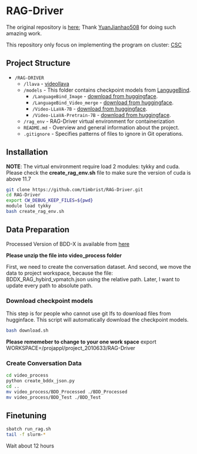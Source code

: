 # RAG-Driver

The original repository is [here](https://github.com/YuanJianhao508/RAG-Driver); 
Thank [YuanJianhao508](https://github.com/YuanJianhao508) for doing such amazing work.

This repository only focus on implementing the program on cluster: [CSC](https://github.com/CSCfi)


## Project Structure

- `/RAG-DRIVER`   
  - `/llava`          - [videollava](https://github.com/PKU-YuanGroup/Video-LLaVA)
  - `/models`         - This folder contains checkpoint models from [LangugeBind](https://huggingface.co/LanguageBind).
    - `/LanguageBind_Image`         - [download from huggingface](https://huggingface.co/LanguageBind/LanguageBind_Image).
    - `/LanguageBind_Video_merge`   - [download from huggingface](https://huggingface.co/LanguageBind/LanguageBind_Video_merge).
    - `/Video-LLaVA-7B`             - [download from huggingface](https://huggingface.co/LanguageBind/Video-LLaVA-7B).
    - `/Video-LLaVA-Pretrain-7B`    - [download from huggingface](https://huggingface.co/LanguageBind/Video-LLaVA-Pretrain-7B).
  - `/rag_env`         - RAG-Driver virtual environment for containerization  
  - `README.md`     - Overview and general information about the project.
  - `.gitignore`    - Specifies patterns of files to ignore in Git operations.

## Installation

**NOTE**: The virtual environment require load 2 modules: tykky and cuda. 
Please check the **create_rag_env.sh** file to make sure the version of cuda is above 11.7

```bash 
git clone https://github.com/timbrist/RAG-Driver.git
cd RAG-Driver
export CW_DEBUG_KEEP_FILES=${pwd}
module load tykky
bash create_rag_env.sh
```


## Data Preparation

Processed Version of BDD-X is available from [here](https://drive.google.com/file/d/14a3QTkWRelAZs-kW_2U5tjYcAm2l8VbF/view)

**Please unzip the file into video_process folder**

First, we need to create the conversation dataset. 
And second, we move the data to project workspace, because the file: BDDX_RAG_hybird_vpmatch.json using the relative path.
Later, I want to update every path to absolute path. 


### Download checkpoint models

This step is for people who cannot use git lfs to download files from hugginface. 
This script will automatically download the checkpoint models.

```bash
bash download.sh
```
**Please rememeber to change to your one work space** export WORKSPACE=/projappl/project_2010633/RAG-Driver

### Create Conversation Data

```bash
cd video_process
python create_bddx_json.py
cd ..
mv video_process/BDD_Processed ./BDD_Processed
mv video_process/BDD_Test ./BDD_Test
```


## Finetuning

```bash
sbatch run_rag.sh
tail -f slurm-*
```

Wait about 12 hours


